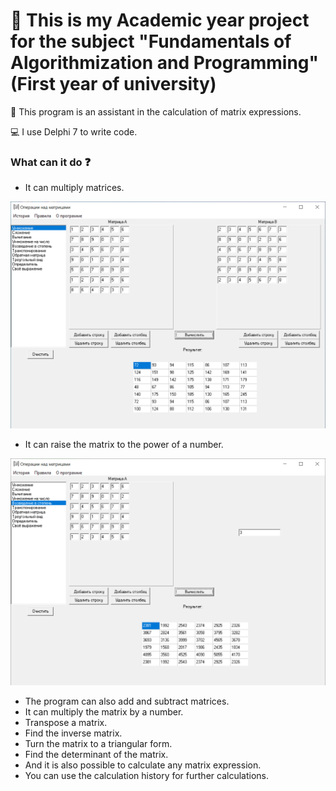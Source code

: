 # :pushpin: This is my Academic year project for the subject "Fundamentals of Algorithmization and Programming" (First year of university)

:notebook: This program is an assistant in the calculation of matrix expressions.

:computer: I use Delphi 7 to write code.

### What can it do :question:

- It can multiply matrices.

![](https://github.com/nika-doroshkevich/OAIP_Academic_year_project/blob/main/Screenshots_of_program/Matrix_calculator_1.png)

- It can raise the matrix to the power of a number.

![](https://github.com/nika-doroshkevich/OAIP_Academic_year_project/blob/main/Screenshots_of_program/Matrix_calculator_2.png)

- The program can also add and subtract matrices.
- It can multiply the matrix by a number.
- Transpose a matrix.
- Find the inverse matrix.
- Turn the matrix to a triangular form.
- Find the determinant of the matrix.
- And it is also possible to calculate any matrix expression.
- You can use the calculation history for further calculations.
